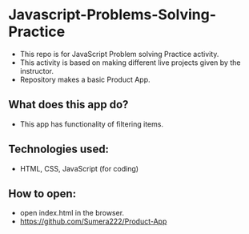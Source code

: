# Javascript-Problems-Solving-Practice
- This repo is for JavaScript Problem solving Practice activity.
- This activity is based on making different live projects given by the instructor.
- Repository makes a basic Product App.

## What does this app do?
- This app has functionality of filtering items.

## Technologies used:
- HTML, CSS, JavaScript (for coding) 
## How to open:
- open index.html in the browser.
- https://github.com/Sumera222/Product-App

